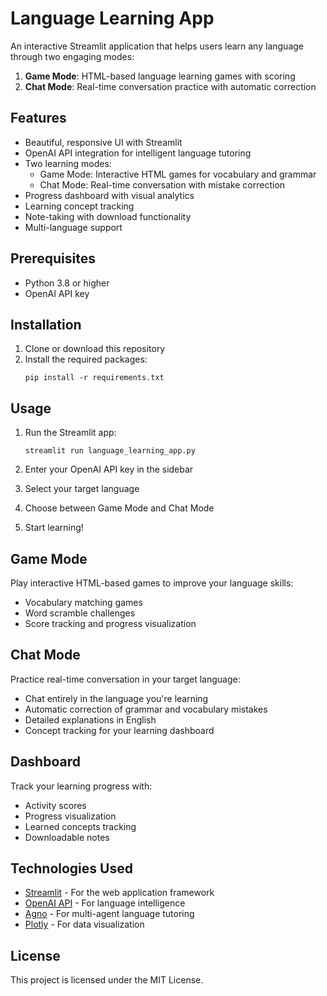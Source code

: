 # Language Learning App

An interactive Streamlit application that helps users learn any language through two engaging modes:
1. **Game Mode**: HTML-based language learning games with scoring
2. **Chat Mode**: Real-time conversation practice with automatic correction

## Features

- Beautiful, responsive UI with Streamlit
- OpenAI API integration for intelligent language tutoring
- Two learning modes:
  - Game Mode: Interactive HTML games for vocabulary and grammar
  - Chat Mode: Real-time conversation with mistake correction
- Progress dashboard with visual analytics
- Learning concept tracking
- Note-taking with download functionality
- Multi-language support

## Prerequisites

- Python 3.8 or higher
- OpenAI API key

## Installation

1. Clone or download this repository
2. Install the required packages:
   ```
   pip install -r requirements.txt
   ```

## Usage

1. Run the Streamlit app:
   ```
   streamlit run language_learning_app.py
   ```

2. Enter your OpenAI API key in the sidebar
3. Select your target language
4. Choose between Game Mode and Chat Mode
5. Start learning!

## Game Mode

Play interactive HTML-based games to improve your language skills:
- Vocabulary matching games
- Word scramble challenges
- Score tracking and progress visualization

## Chat Mode

Practice real-time conversation in your target language:
- Chat entirely in the language you're learning
- Automatic correction of grammar and vocabulary mistakes
- Detailed explanations in English
- Concept tracking for your learning dashboard

## Dashboard

Track your learning progress with:
- Activity scores
- Progress visualization
- Learned concepts tracking
- Downloadable notes

## Technologies Used

- [Streamlit](https://streamlit.io/) - For the web application framework
- [OpenAI API](https://openai.com/) - For language intelligence
- [Agno](https://docs.agno.com/) - For multi-agent language tutoring
- [Plotly](https://plotly.com/) - For data visualization

## License

This project is licensed under the MIT License.